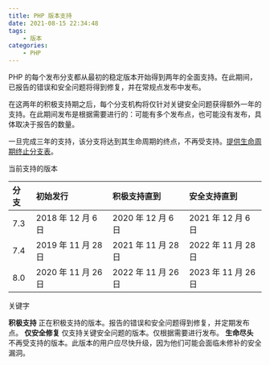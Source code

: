 ```yaml
---
title: PHP 版本支持
date: 2021-08-15 22:34:48
tags:
    - 版本
categories:
    - PHP
---
```


PHP 的每个发布分支都从最初的稳定版本开始得到两年的全面支持。在此期间，已报告的错误和安全问题将得到修复，并在常规点发布中发布。

在这两年的积极支持期之后，每个分支机构将仅针对关键安全问题获得额外一年的支持。在此期间发布是根据需要进行的：可能有多个发布点，也可能没有发布，具体取决于报告的数量。

一旦完成三年的支持，该分支将达到其生命周期的终点，不再受支持。[提供生命周期终止分支表](https://www.php.net/eol.php)。

<!-- more -->

当前支持的版本

|分支 | 初始发行|   积极支持直到 | 安全支持直到|
|:--- | :---|   :--- | :---|
|7.3| 2018 年 12 月 6 日  | 2020 年 12 月 6 日  | 2021 年 12 月 6 日 |
|7.4| 2019 年 11 月 28 日 | 2021 年 11 月 28 日 | 2022 年 11 月 28 日|
|8.0| 2020 年 11 月 26 日 | 2022 年 11 月 26 日 | 2023 年 11 月 26 日| 

关键字

**积极支持**    正在积极支持的版本。报告的错误和安全问题得到修复，并定期发布点。
**仅安全修复**  仅支持关键安全问题的版本。仅根据需要进行发布。
**生命尽头**    不再受支持的版本。此版本的用户应尽快升级，因为他们可能会面临未修补的安全漏洞。








